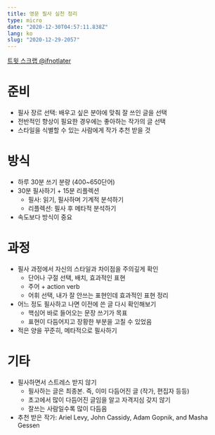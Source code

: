 ```yaml
---
title: 영문 필사 실천 정리
type: micro
date: "2020-12-30T04:57:11.838Z"
lang: ko
slug: "2020-12-29-2057"
---
```


[트윗 스크랩 @ifnotlater](https://twitter.com/ifnotlater/status/1342305689557815296)


# 준비

- 필사 장르 선택: 배우고 싶은 분야에 맞춰 잘 쓰인 글을 선택
- 전반적인 향상이 필요한 경우에는 좋아하는 작가의 글 선택
- 스타일을 식별할 수 있는 사람에게 작가 추천 받을 것
  
# 방식

- 하루 30분 쓰기 분량 (400~650단어)
- 30분 필사하기 + 15분 리플렉션
    - 필사: 읽기, 필사하며 기계적 분석하기
    - 리플렉션: 필사 후 메타적 분석하기
- 속도보다 방식이 중요

# 과정

- 필사 과정에서 자신의 스타일과 차이점을 주의깊게 확인
    - 단어나 구절 선택, 배치, 효과적인 표현
    - 주어 + action verb
    - 어휘 선택, 내가 잘 안쓰는 표현인데 효과적인 표현 정리
- 어느 정도 필사하고 나면 이전에 쓴 글 다시 확인해보기
    - 핵심어 바로 들어오는 문장 쓰기가 목표
    - 표현이 다듬어지고 장황한 부분을 고칠 수 있었음
- 적은 양을 꾸준히, 메타적으로 필사하기

# 기타

- 필사하면서 스트레스 받지 않기
    - 필사하는 글은 최종본. 즉, 이미 다듬어진 글 (작가, 편집자 등등)
    - 초고에서 많이 다듬어진 글임을 알고 자격지심 갖지 않기
    - 잘쓰는 사람일수록 많이 다듬음
- 추천 받은 작가: Ariel Levy, John Cassidy, Adam Gopnik, and Masha Gessen
